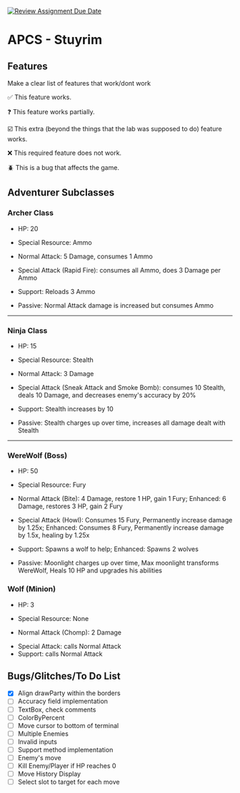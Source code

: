 [![Review Assignment Due Date](https://classroom.github.com/assets/deadline-readme-button-22041afd0340ce965d47ae6ef1cefeee28c7c493a6346c4f15d667ab976d596c.svg)](https://classroom.github.com/a/KprAwj1n)
# APCS - Stuyrim

## Features

Make a clear list of features that work/dont work

:white_check_mark: This feature works.

:question: This feature works partially.

:ballot_box_with_check: This extra (beyond the things that the lab was supposed to do) feature works.

:x: This required feature does not work.

:beetle: This is a bug that affects the game.


## Adventurer Subclasses

### Archer Class
- HP: 20
+ Special Resource: Ammo
* Normal Attack: 5 Damage, consumes 1 Ammo
- Special Attack (Rapid Fire): consumes all Ammo, does 3 Damage per Ammo
+ Support: Reloads 3 Ammo
* Passive: Normal Attack damage is increased but consumes Ammo

***
### Ninja Class
- HP: 15
+ Special Resource: Stealth
* Normal Attack: 3 Damage
- Special Attack (Sneak Attack and Smoke Bomb): consumes 10 Stealth, deals 10 Damage, and decreases enemy's accuracy by 20%
+ Support: Stealth increases by 10
* Passive: Stealth charges up over time, increases all damage dealt with Stealth

***

### WereWolf (Boss)
- HP: 50
+ Special Resource: Fury
* Normal Attack (Bite): 4 Damage, restore 1 HP, gain 1 Fury; Enhanced: 6 Damage, restores 3 HP, gain 2 Fury
- Special Attack (Howl): Consumes 15 Fury, Permanently increase damage by 1.25x; Enhanced: Consumes 8 Fury, Permanently increase damage by 1.5x, healing by 1.25x  
+ Support: Spawns a wolf to help; Enhanced: Spawns 2 wolves
* Passive: Moonlight charges up over time, Max moonlight transforms WereWolf, Heals 10 HP and upgrades his abilities

### Wolf (Minion)
- HP: 3
* Special Resource: None
+ Normal Attack (Chomp): 2 Damage
- Special Attack: calls Normal Attack
- Support: calls Normal Attack

## Bugs/Glitches/To Do List
- [x] Align drawParty within the borders
- [ ] Accuracy field implementation
- [ ] TextBox, check comments
- [ ] ColorByPercent
- [ ] Move cursor to bottom of terminal
- [ ] Multiple Enemies
- [ ] Invalid inputs
- [ ] Support method implementation
- [ ] Enemy's move
- [ ] Kill Enemy/Player if HP reaches 0
- [ ] Move History Display
- [ ] Select slot to target for each move
